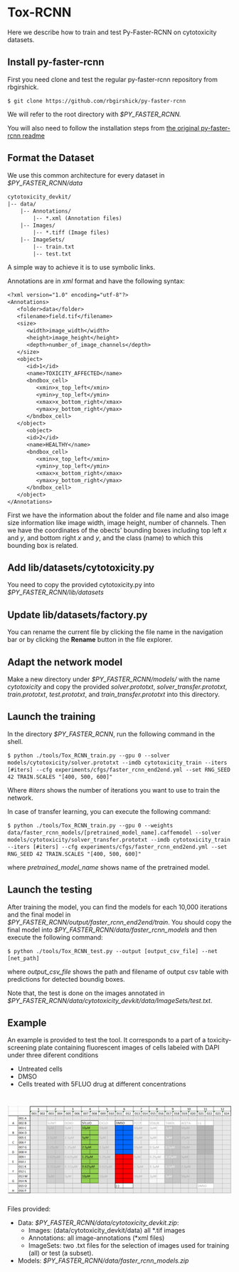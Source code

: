 ﻿
# Tox-RCNN

Here we describe how to train and test Py-Faster-RCNN on cytotoxicity datasets.


## Install py-faster-rcnn

First you need clone and test the regular py-faster-rcnn repository from rbgirshick.

```
$ git clone https://github.com/rbgirshick/py-faster-rcnn
```

We will refer to the root directory with *$PY_FASTER_RCNN.*

You will also need to follow the installation steps from [the original py-faster-rcnn readme](https://github.com/rbgirshick/py-faster-rcnn/blob/master/README.md)

## Format the Dataset

We use this common architecture for every dataset in _$PY_FASTER_RCNN/data_
```
cytotoxicity_devkit/  
|-- data/  
	|-- Annotations/  
		|-- *.xml (Annotation files)  
	|-- Images/  
		|-- *.tiff (Image files)  
	|-- ImageSets/  
		|-- train.txt
		|-- test.txt
```
A simple way to achieve it is to use symbolic links.

Annotations are in _xml_ format and have the following syntax:

```
<?xml version="1.0" encoding="utf-8"?>
<Annotations>
   <folder>data</folder>
   <filename>field.tif</filename>
   <size>
      <width>image_width</width>
      <height>image_height</height>
      <depth>number_of_image_channels</depth>
   </size>
   <object>
      <id>1</id>
      <name>TOXICITY_AFFECTED</name>
      <bndbox_cell>
         <xmin>x_top_left</xmin>
         <ymin>y_top_left</ymin>
         <xmax>x_bottom_right</xmax>
         <ymax>y_bottom_right</ymax>
      </bndbox_cell>   
   </object>
      <object>
      <id>2</id>
      <name>HEALTHY</name>
      <bndbox_cell>
         <xmin>x_top_left</xmin>
         <ymin>y_top_left</ymin>
         <xmax>x_bottom_right</xmax>
         <ymax>y_bottom_right</ymax>
      </bndbox_cell>   
   </object>
</Annotations>
```
First we have the information about the folder and file name and also image size information like image width, image height, number of channels. Then we have the coordinates of the obects' bounding boxes including top left *x* and *y*, and bottom right *x* and *y*, and the class (name) to which this bounding box is related.

## Add lib/datasets/cytotoxicity.py

You need to copy the provided cytotoxicity.py into _$PY_FASTER_RCNN/lib/datasets_

## Update lib/datasets/factory.py

You can rename the current file by clicking the file name in the navigation bar or by clicking the **Rename** button in the file explorer.

## Adapt the network model

Make a new directory under _$PY_FASTER_RCNN/models/_ with the name _cytotoxicity_ and copy the provided _solver.prototxt_, _solver_transfer.prototxt_, _train.prototxt_, _test.prototxt_, and _train_transfer.prototxt_ into this directory.

## Launch the training

In the directory _$PY_FASTER_RCNN_, run the following command in the shell.
```
$ python ./tools/Tox_RCNN_train.py --gpu 0 --solver models/cytotoxicity/solver.prototxt --imdb cytotoxicity_train --iters [#iters] --cfg experiments/cfgs/faster_rcnn_end2end.yml --set RNG_SEED 42 TRAIN.SCALES "[400, 500, 600]"
```

 Where _#iters_ shows the number of iterations you want to use to train the network.
 
In case of transfer learning, you can execute the following command:
```
$ python ./tools/Tox_RCNN_train.py --gpu 0 --weights data/faster_rcnn_models/[pretrained_model_name].caffemodel --solver models/cytotoxicity/solver_transfer.prototxt --imdb cytotoxicity_train --iters [#iters] --cfg experiments/cfgs/faster_rcnn_end2end.yml --set RNG_SEED 42 TRAIN.SCALES "[400, 500, 600]"
```
where _pretrained_model_name_ shows name of the pretrained model.

## Launch the testing

After training the model, you can find the models for each 10,000 iterations and the final model in *\$PY_FASTER_RCNN/output/faster_rcnn_end2end/train*. You should copy the final model into *\$PY_FASTER_RCNN/data/faster_rcnn_models* and then execute the following command:
```
$ python ./tools/Tox_RCNN_test.py --output [output_csv_file] --net [net_path]
```
where *output_csv_file* shows the path and filename of output csv table with predictions for detected boundig boxes.

Note that, the test is done on the images annotated in _$PY_FASTER_RCNN/data/cytotoxicity_devkit/data/ImageSets/test.txt_. 

## Example
An example is provided to test the tool. It corresponds to a part of a toxicity-screening plate containing fluorescent images of cells labeled with DAPI under three diferent conditions
- Untreated cells
- DMSO
- Cells treated with 5FLUO drug at different concentrations
# ![Example](Example_plate.png)

Files provided:
- Data: _$PY_FASTER_RCNN/data/cytotoxicity_devkit.zip_:
	- Images: (data/cytotoxicity_devkit/data) all *.tif images
	- Annotations: all image-annotations (*xml files)
	- ImageSets: two .txt files for the selection of images used for training (all) or test (a subset).
- Models: _$PY_FASTER_RCNN/data/faster_rcnn_models.zip_

